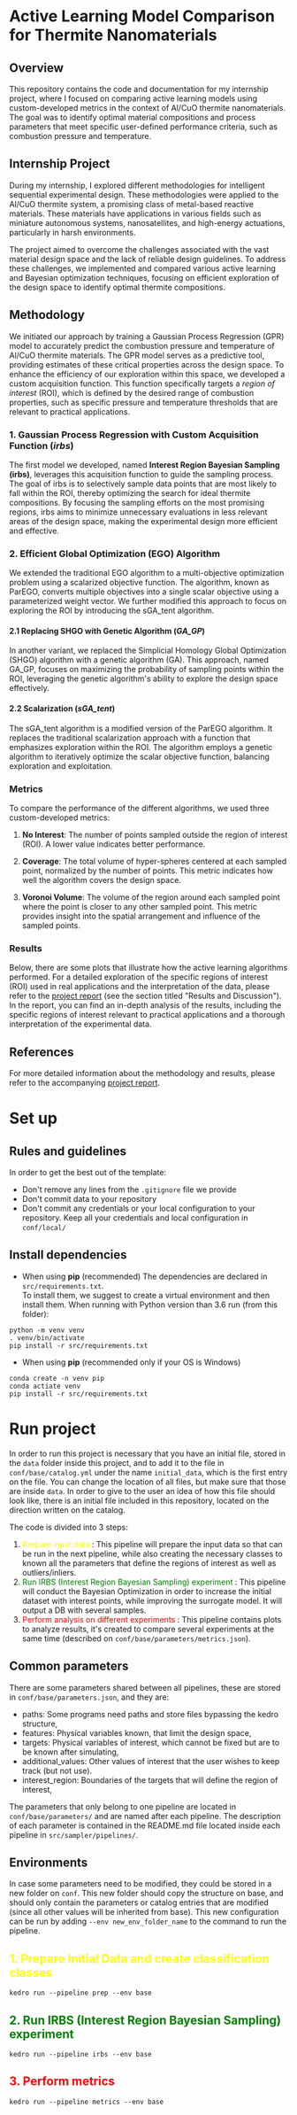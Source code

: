 # Active Learning Model Comparison for Thermite Nanomaterials

## Overview

This repository contains the code and documentation for my internship project, where I focused on comparing active learning models using custom-developed metrics in the context of Al/CuO thermite nanomaterials. The goal was to identify optimal material compositions and process parameters that meet specific user-defined performance criteria, such as combustion pressure and temperature.

## Internship Project

During my internship, I explored different methodologies for intelligent sequential experimental design. These methodologies were applied to the Al/CuO thermite system, a promising class of metal-based reactive materials. These materials have applications in various fields such as miniature autonomous systems, nanosatellites, and high-energy actuations, particularly in harsh environments.

The project aimed to overcome the challenges associated with the vast material design space and the lack of reliable design guidelines. To address these challenges, we implemented and compared various active learning and Bayesian optimization techniques, focusing on efficient exploration of the design space to identify optimal thermite compositions.

## Methodology

We initiated our approach by training a Gaussian Process Regression (GPR) model to accurately predict the combustion pressure and temperature of Al/CuO thermite materials. The GPR model serves as a predictive tool, providing estimates of these critical properties across the design space. To enhance the efficiency of our exploration within this space, we developed a custom acquisition function. This function specifically targets a *region of interest* (ROI), which is defined by the desired range of combustion properties, such as specific pressure and temperature thresholds that are relevant to practical applications.

### 1. Gaussian Process Regression with Custom Acquisition Function (*irbs*)

The first model we developed, named **Interest Region Bayesian Sampling (irbs)**, leverages this acquisition function to guide the sampling process. The goal of irbs is to selectively sample data points that are most likely to fall within the ROI, thereby optimizing the search for ideal thermite compositions. By focusing the sampling efforts on the most promising regions, irbs aims to minimize unnecessary evaluations in less relevant areas of the design space, making the experimental design more efficient and effective.

### 2. Efficient Global Optimization (EGO) Algorithm

We extended the traditional EGO algorithm to a multi-objective optimization problem using a scalarized objective function. The algorithm, known as ParEGO, converts multiple objectives into a single scalar objective using a parameterized weight vector. We further modified this approach to focus on exploring the ROI by introducing the sGA_tent algorithm.

#### 2.1 Replacing SHGO with Genetic Algorithm (*GA_GP*)

In another variant, we replaced the Simplicial Homology Global Optimization (SHGO) algorithm with a genetic algorithm (GA). This approach, named GA_GP, focuses on maximizing the probability of sampling points within the ROI, leveraging the genetic algorithm's ability to explore the design space effectively.

#### 2.2 Scalarization (*sGA_tent*)

The sGA_tent algorithm is a modified version of the ParEGO algorithm. It replaces the traditional scalarization approach with a function that emphasizes exploration within the ROI. The algorithm employs a genetic algorithm to iteratively optimize the scalar objective function, balancing exploration and exploitation.

### Metrics

To compare the performance of the different algorithms, we used three custom-developed metrics:

1. **No Interest**: The number of points sampled outside the region of interest (ROI). A lower value indicates better performance.
   
2. **Coverage**: The total volume of hyper-spheres centered at each sampled point, normalized by the number of points. This metric indicates how well the algorithm covers the design space.

3. **Voronoi Volume**: The volume of the region around each sampled point where the point is closer to any other sampled point. This metric provides insight into the spatial arrangement and influence of the sampled points.

### Results

Below, there are some plots that illustrate how the active learning algorithms performed. For a detailed exploration of the specific regions of interest (ROI) used in real applications and the interpretation of the data, please refer to the [project report](path-to-report) (see the section titled "Results and Discussion"). In the report, you can find an in-depth analysis of the results, including the specific regions of interest relevant to practical applications and a thorough interpretation of the experimental data.

## References

For more detailed information about the methodology and results, please refer to the accompanying [project report](path-to-report).

# Set up
## Rules and guidelines
In order to get the best out of the template:
* Don't remove any lines from the `.gitignore` file we provide
* Don't commit data to your repository
* Don't commit any credentials or your local configuration to your repository. Keep all your credentials and local configuration in `conf/local/`

## Install dependencies
* When using **pip** (recommended)
The dependencies are declared in `src/requirements.txt`.  
To install them, we suggest to create a virtual environment and then install them.
When running with Python version than 3.6 run (from this folder):
```
python -m venv venv
. venv/bin/activate
pip install -r src/requirements.txt
```

* When using **pip** (recommended only if your OS is Windows)
```
conda create -n venv pip
conda actiate venv
pip install -r src/requirements.txt
```

# Run project
In order to run this project is necessary that you have an initial file, stored in the `data` folder inside this project,
and to add it to the file in `conf/base/catalog.yml` under the name `initial_data`, which is the first entry on the file.
You can change the location of all files, but make sure that those are inside `data`.
In order to give to the user an idea of how this file should look like, there is an initial file included in this repository,
located on the direction written on the catalog.

The code is divided into 3 steps:
1. <span style="color:yellow"> Prepare input data </span>: This pipeline will prepare the input data so that can be run in the next pipeline, while also creating the necessary classes to known all the parameters that define the regions of interest as well as outliers/inliers. 
2. <span style="color:green"> Run IRBS (Interest Region Bayesian Sampling) experiment </span>: This pipeline will conduct the Bayesian Optimization in order to increase the initial dataset with interest points, while improving the surrogate model. It will output a DB with several samples.
3. <span style="color:red"> Perform analysis on different experiments </span>: This pipeline contains plots to analyze results, it's created to compare several experiments at the same time (described on `conf/base/parameters/metrics.json`).

## Common parameters
There are some parameters shared between all pipelines, these are stored in `conf/base/parameters.json`, and they are:
* paths: Some programs need paths and store files bypassing the kedro structure,
* features: Physical variables known, that limit the design space,
* targets: Physical variables of interest, which cannot be fixed but are to be known after simulating,
* additional_values: Other values of interest that the user wishes to keep track (but not use).
* interest_region: Boundaries of the targets that will define the region of interest, 

The parameters that only belong to one pipeline are located in `conf/base/parameters/` and are named after each pipeline. The description of each parameter is contained in the README.md file located inside each pipeline in `src/sampler/pipelines/`.


## Environments
In case some parameters need to be modified, they could be stored in a new folder on `conf`.
This new folder should copy the structure on base, and should only contain the parameters or catalog entries that are modified (since all other values will be inherited from base).
This new configuration can be run by adding `--env new_env_folder_name` to the command to run the pipeline.  

## <span style="color:yellow"> 1. Prepare Initial Data and create classification classes </span>
```
kedro run --pipeline prep --env base
``` 
## <span style="color:green"> 2. Run IRBS (Interest Region Bayesian Sampling) experiment </span>
``` 
kedro run --pipeline irbs --env base
``` 
## <span style="color:red"> 3. Perform metrics </span>
``` 
kedro run --pipeline metrics --env base
```
